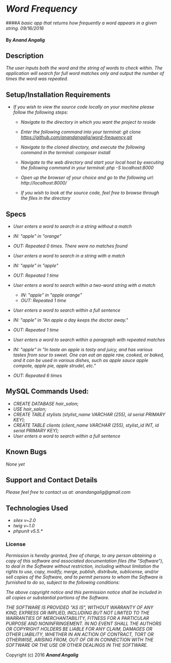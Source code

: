 # _Word Frequency_

####_A basic app that returns how frequently a word appears in a given string. 09/16/2016_

#### By _**Anand Angalig**_


## Description

_The user inputs both the word and the string of words to check within. The application will search for full word matches only and output the number of times the word was repeated._


## Setup/Installation Requirements

* _If you wish to view the source code locally on your machine please follow the following steps:_

    * _Navigate to the directory in which you want the project to reside_

    * _Enter the following command into your terminal:_
        _git clone https://github.com/anandangalig/word-frequency.git_

    * _Navigate to the cloned directory, and execute the following command in the terminal:_
          _composer install_

    * _Navigate to the web directory and start your local host by executing the following command in your terminal:_
          _php -S localhost:8000_

    * _Open up the browser of your choice and go to the following url:_
          _http://localhost:8000/_

    * _If you wish to look at the source code, feel free to browse through the files in the directory_


## Specs

* _User enters a word to search in a string without a match_
 * _IN: "apple" in "orange"_
 * _OUT: Repeated 0 times. There were no matches found_

* _User enters a word to search in a string with a match_
 * _IN:  "apple" in "apple"_
 * _OUT: Repeated 1 time_

* _User enters a word to search within a two-word string with a match_
  * _IN:  "apple" in "apple orange"_
  * _OUT: Repeated 1 time_

* _User enters a word to search within a full sentence_
 * _IN: "apple" in "An apple a day keeps the doctor away."_
 * _OUT: Repeated 1 time_

* _User enters a word to search within a paragraph with repeated matches_
 * _IN: "apple" in "In taste an apple is tasty and juicy, and has various tastes from sour to sweet. One can eat an apple raw, cooked, or baked, and it can be used in various dishes, such as apple sauce apple compote, apple pie, apple strudel, etc."_
 * _OUT: Repeated 6 times_

## MySQL Commands Used:
* _CREATE DATABASE hair_salon;_
* _USE hair_salon;_
* _CREATE TABLE stylists (stylist_name VARCHAR (255), id serial PRIMARY KEY);_
* _CREATE TABLE clients (client_name VARCHAR (255), stylist_id INT, id serial PRIMARY KEY);_
* _User enters a word to search within a full sentence_



## Known Bugs

_None yet_


## Support and Contact Details

_Please feel free to contact us at:_
    _anandangalig@gmail.com_

## Technologies Used

* _silex v~2.0_
* _twig v~1.0_
* _phpunit v5.5.*_



### License
_Permission is hereby granted, free of charge, to any person obtaining a copy of this software and associated documentation files (the "Software"), to deal in the Software without restriction, including without limitation the rights to use, copy, modify, merge, publish, distribute, sublicense, and/or sell copies of the Software, and to permit persons to whom the Software is furnished to do so, subject to the following conditions:_

_The above copyright notice and this permission notice shall be included in all copies or substantial portions of the Software._

_THE SOFTWARE IS PROVIDED "AS IS", WITHOUT WARRANTY OF ANY KIND, EXPRESS OR IMPLIED, INCLUDING BUT NOT LIMITED TO THE WARRANTIES OF MERCHANTABILITY, FITNESS FOR A PARTICULAR PURPOSE AND NONINFRINGEMENT. IN NO EVENT SHALL THE AUTHORS OR COPYRIGHT HOLDERS BE LIABLE FOR ANY CLAIM, DAMAGES OR OTHER LIABILITY, WHETHER IN AN ACTION OF CONTRACT, TORT OR OTHERWISE, ARISING FROM, OUT OF OR IN CONNECTION WITH THE SOFTWARE OR THE USE OR OTHER DEALINGS IN THE SOFTWARE._

Copyright (c) 2016 **_Anand Angalig_**
